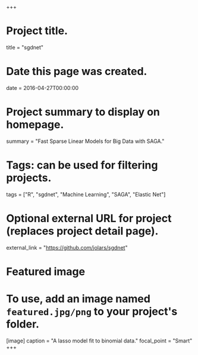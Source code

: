 +++
# Project title.
title = "sgdnet"

# Date this page was created.
date = 2016-04-27T00:00:00

# Project summary to display on homepage.
summary = "Fast Sparse Linear Models for Big Data with SAGA."

# Tags: can be used for filtering projects.
tags = ["R", "sgdnet", "Machine Learning", "SAGA", "Elastic Net"]

# Optional external URL for project (replaces project detail page).
external_link = "https://github.com/jolars/sgdnet"

# Featured image
# To use, add an image named `featured.jpg/png` to your project's folder.
[image]
    caption = "A lasso model fit to binomial data."
    focal_point = "Smart"
+++
